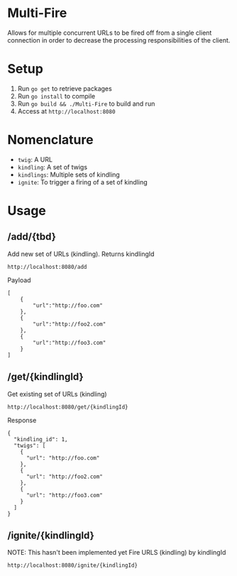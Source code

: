 Multi-Fire
==========
Allows for multiple concurrent URLs to be fired off from a single client connection in order to decrease the processing responsibilities of the client.

Setup
=====
1. Run `go get` to retrieve packages
2. Run `go install` to compile
3. Run `go build && ./Multi-Fire` to build and run
4. Access at `http://localhost:8080`


Nomenclature
============
* `twig`: A URL
* `kindling`: A set of twigs
* `kindlings`: Multiple sets of kindling
* `ignite`: To trigger a firing of a set of kindling

Usage
=====

/add/{tbd}
----------
Add new set of URLs (kindling). Returns kindlingId

`http://localhost:8080/add`

Payload
```
[
    {
        "url":"http://foo.com"
    },
    {
        "url":"http://foo2.com"
    },
    {
        "url":"http://foo3.com"
    }
]
```

/get/{kindlingId}
-----------------
Get existing set of URLs (kindling)

`http://localhost:8080/get/{kindlingId}`

Response
```
{
  "kindling_id": 1,
  "twigs": [
    {
      "url": "http://foo.com"
    },
    {
      "url": "http://foo2.com"
    },
    {
      "url": "http://foo3.com"
    }
  ]
}
```

/ignite/{kindlingId}
--------------------
NOTE: This hasn't been implemented yet
Fire URLS (kindling) by kindlingId

`http://localhost:8080/ignite/{kindlingId}`
